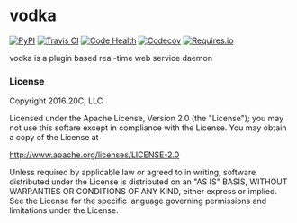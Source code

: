 
# vodka

[![PyPI](https://img.shields.io/pypi/v/vodka.svg?maxAge=2592000)](https://pypi.python.org/pypi/vodka)
[![Travis CI](https://img.shields.io/travis/20c/vodka.svg?maxAge=2592000)](https://travis-ci.org/20c/vodka)
[![Code Health](https://landscape.io/github/20c/vodka/master/landscape.svg?style=flat)](https://landscape.io/github/20c/vodka/master)
[![Codecov](https://img.shields.io/codecov/c/github/20c/vodka/master.svg?maxAge=2592000)](https://codecov.io/github/20c/vodka)
[![Requires.io](https://img.shields.io/requires/github/20c/vodka.svg?maxAge=2592000)](https://requires.io/github/20c/vodka/requirements)

vodka is a plugin based real-time web service daemon

### License

Copyright 2016 20C, LLC

Licensed under the Apache License, Version 2.0 (the "License");
you may not use this softare except in compliance with the License.
You may obtain a copy of the License at

   http://www.apache.org/licenses/LICENSE-2.0

Unless required by applicable law or agreed to in writing, software
distributed under the License is distributed on an "AS IS" BASIS,
WITHOUT WARRANTIES OR CONDITIONS OF ANY KIND, either express or implied.
See the License for the specific language governing permissions and
limitations under the License.
